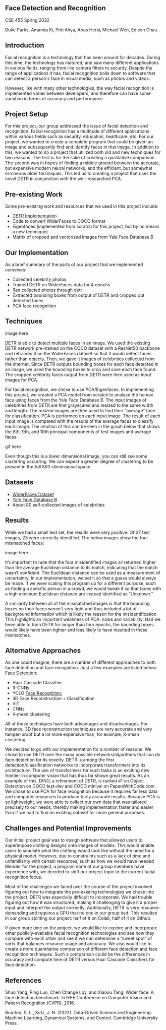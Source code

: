 ## Face Detection and Recognition

CSE 455 Spring 2022

Duke Parks, Amanda Ki, Priti Ahya, Abas Hersi, Michael Wen, Edison Chau

## Introduction
Facial recognition is a technology that has been around for decades. During this time, the technology has matured, and saw many different applications in various fields, ranging from live camera filters to security. Despite the range of applications it has, facial recognition boils down to software that can detect a person's face in visual media, such as photos and videos.

However, like with many other technologies, the way facial recognition is implemented varies between developers, and therefore can have some variation in terms of accuracy and performance.

## Project Setup
For this project, our group addressed the issue of facial detection and recognition.  Facial recognition has a multitude of different applications within various fields such as security, education, healthcare, etc.  For our project, we wanted to create a complete program that could be given an image and subsequently find and identify faces in that image. In addition to this, we wanted to do a project that utilized both old and new techniques for two reasons.  The first is for the sake of creating a qualitative comparison.  The second was in hopes of finding a middle ground between the accurate, but expensive modern neural networks, and the efficient, but somewhat erroneous older techniques.  This led us to creating a project that uses the novel DETR in conjunction with the well-researched PCA.

## Pre-existing Work
Some pre-existing work and resources that we used in this project include:
- [DETR Implementation](https://github.com/facebookresearch/detr)
- Code to convert WiderFaces to COCO format
- Eigenfaces (implemented from scratch for this project, but by no means a new technique)
- Matrix of cropped and vectorized images from Yale Face Database B

## Our Implementation
As a brief summary of the parts of our project that we implemented ourselves:
- Collected celebrity photos
- Trained DETR on WiderFaces data for 4 epochs
- Ran collected photos through detr
- Extracted bounding boxes from output of DETR and cropped out detected faces
- PCA face recognition

## Techniques
image here

DETR is able to detect multiple faces in an image. We used the existing DETR network pre-trained on the COCO dataset with a ResNet50 backbone and retrained it on the WiderFaces dataset so that it would detect faces rather than objects. Then, we gave it images of celebrities collected from the internet. Since DETR outputs bounding boxes for each face detected in an image, we used the bounding boxes to crop and save each face found. The cropped celebrity faces output from DETR were then used as input images for PCA. 

For facial recognition, we chose to use PCA/Eigenfaces. In implementing this project, we created a PCA model from scratch to analyze the human face using faces from the Yale Face Database B. The input images of celebrities from DETR are first grayscaled and resized to the same width and length. The resized images are then used to find their “average” face for classification. PCA is performed on each input image. The result of each input image is compared with the results of the average faces to classify each image. The intuition of this can be seen in the graph below that shows the 8th, 9th, and 10th principal components of test images and average faces.

gif here
  
Even though this is a lower dimensional image, you can still see some clustering occurring.  We can expect a greater degree of clustering to be present in the full 800-dimensional space.

## Datasets
- [WiderFaces Dataset](http://shuoyang1213.me/WIDERFACE/)
- [Yale Face Database B](http://www.databookuw.com/page-17/)
- About 80 self-collected images of celebrities

## Results
While we had a small test set, the results were very positive. Of 27 test images, 23 were correctly identified. The below images show the four mismatched faces:

image here

It’s important to note that the four misidentified images all returned higher than the average Euclidean distance to its match, indicating that the match wasn’t confident. The Euclidean distance can be used as a measurement of uncertainty. In our implementation, we set it so that a guess would always be made. If we were scaling this program up for a different purpose, such as finding a specific person in a crowd, we would tweak it so that faces with a high minimum Euclidean distance are instead identified as “Unknown.”

A similarity between all of the mismatched images is that the bounding boxes on their faces weren’t very tight and thus included a lot of background information which is likely the reason for the misidentification. This highlights an important weakness of PCA: noise and variability. Had we been able to train DETR for longer than four epochs, the bounding boxes would likely have been tighter and less likely to have resulted in these mismatches.

## Alternative Approaches
As one could imagine, there are a number of different approaches to both face detection and face recognition. Just a few examples are listed below:
<ins>Face Detection:</ins>
- Haar Cascade Classifier
- R-CNNs
- YOLO
<ins>Face Recognition:</ins>
- 3D Face Reconstruction + Classification
- ViT
- CNNs
- K-mean clustering

All of these techniques have both advantages and disadvantages. For instance, 3D face reconstruction techniques are very accurate and very tamper-proof but a lot more expensive than, for example, K-mean clustering.

We decided to go with our implementation for a number of reasons. We chose to use DETR over the many possible networks/algorithms that can do face detection for its novelty. DETR is among the first detection/classification networks to incorporate transformers into its architecture. The use of transformers for such tasks is an exciting new frontier in computer vision that has thus far shown great results. As an example of this, DINO, a refinement of DETR, is ranked #1 on Object Detection on COCO test-dev and COCO minival on PapersWithCode.com. We chose to use PCA for face recognition because it requires far less data and computes resources to produce fairly accurate results. Because PCA is so lightweight, we were able to collect our own data that was tailored precisely to our needs, thereby making implementation faster and easier than if we had to find an existing dataset for more general purposes.

## Challenges and Potential Improvements 
Our initial project goal was to design software that allowed users to superimpose clothing designs onto images of models. This would enable users to simulate what the clothing would look like without the need for a physical model. However, due to constraints such as a lack of time and unfamiliarity with certain resources, such as how we would have needed Blender for the project, a program none of our group members have experience with, we decided to shift our project topic to the current facial recognition focus.

Most of the challenges we faced over the course of the project involved figuring out how to integrate the pre-existing technologies we chose into the project. DETR was especially difficult to incorporate. We had trouble figuring out how it was structured, making it challenging to give it a proper input and interpret the output correctly. Additionally, DETR is very resource-demanding and requires a GPU that no one in our group had. This resulted in our group splitting our project: half of it on Colab, half of it on Github.

If given more time on the project, we would like to explore and incorporate other publicly-available facial recognition technologies and see how they compare with each other and see if we can determine a “sweet spot” of sorts that balances resource usage and accuracy. We also would like to create a more quantitative comparison of different face detection and face recognition techniques. Such a comparison could be the differences in accuracy and compute time of DETR versus Haar Cascade Classifiers for face detection.

## References
Shuo Yang, Ping Luo, Chen Change Loy, and Xiaoou Tang. Wider face: A face
detection benchmark. In IEEE Conference on Computer Vision and Pattern
Recognition (CVPR), 2016.

Brunton, S. L., Kutz, J. N. (2022). Data-Driven Science and Engineering: Machine Learning, Dynamical Systems, and Control. Cambridge University Press.
